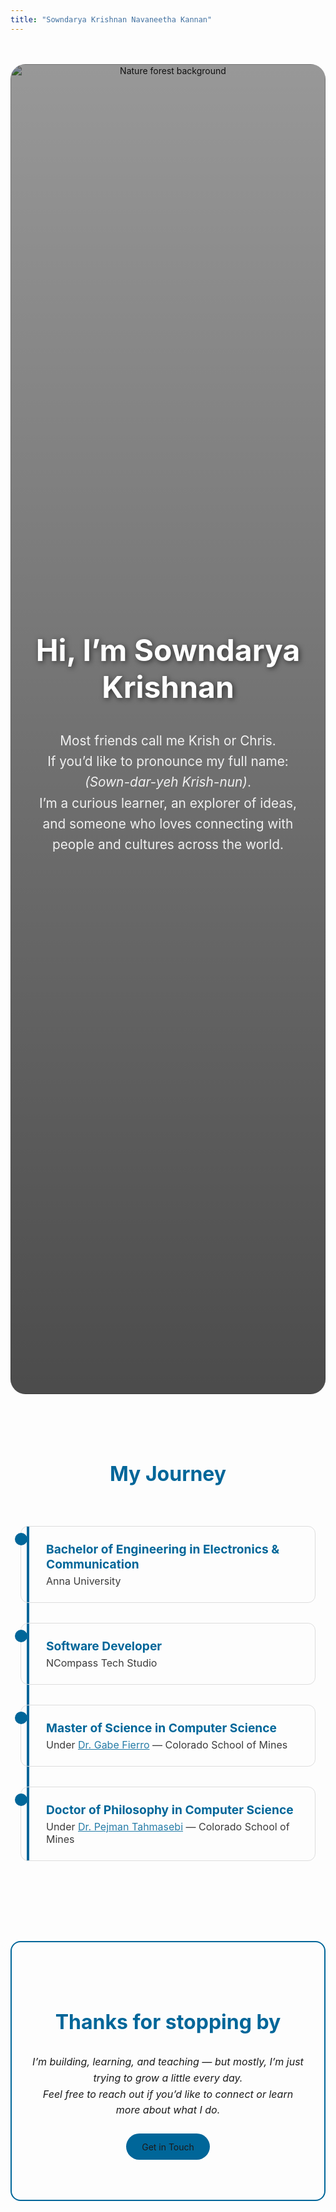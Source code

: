 ```yaml
---
title: "Sowndarya Krishnan Navaneetha Kannan"
---
```


<style>
  :root {
    --primary: var(--primary-color, #006699);
    --text: var(--primary-color, #292929);
    --bg: var(--secondary-color, #ffffff);
  }

  /* Hero */
  .hero {
    position: relative;
    height: 65vh; /* smaller by default */
    display: flex;
    align-items: center;
    justify-content: center;
    text-align: center;
    overflow: hidden;
  }

  .hero img {
    position: absolute;
    inset: 0;
    width: 100%;
    height: 100%;
    object-fit: cover;
    border-radius: 24px;
    z-index: 0;
  }

  .hero::after {
    content: "";
    position: absolute;
    inset: 0;
    background: linear-gradient(to bottom, rgba(0,0,0,0.4), rgba(0,0,0,0.7));
    border-radius: 24px;
    z-index: 1;
  }

  .hero-content {
    position: relative;
    z-index: 2;
    max-width: 800px;
    padding: 0 1rem;
    color: #fff;
  }

  .hero h1 {
    font-size: clamp(2rem, 5vw, 3rem);
    font-weight: bold;
    color: #ffffff;
    text-shadow: 2px 2px 8px rgba(0,0,0,0.6);
  }

  .hero p {
    margin-top: 1rem;
    font-size: clamp(1rem, 2.5vw, 1.3rem);
    line-height: 1.6;
    color: rgba(255,255,255,0.9);
  }

  /* Sections */
  section {
    padding: 4rem 1rem;
  }
  section:first-of-type {
    margin-top: 3rem; /* breathing space after hero */
  }
  section h2 {
    text-align: center;
    font-size: clamp(1.5rem, 4vw, 2rem);
    margin-bottom: 2rem;
    color: var(--primary);
  }

  /* Timeline */
  .timeline {
    position: relative;
    max-width: 900px;
    margin: 4rem auto;
  }
  .timeline::before {
    content: "";
    position: absolute;
    left: 50%;
    top: 0;
    bottom: 0;
    width: 4px;
    background: var(--primary);
    transform: translateX(-50%);
  }
  .timeline-item {
    position: relative;
    width: 50%;
    padding: 1rem 2rem;
    box-sizing: border-box;
    background: var(--secondary-color);
    color: var(--primary-color);
    border-radius: 12px;
    margin-bottom: 2rem;
    border: 1px solid #ddd;
  }
  .timeline-item h3 {
    margin: 0;
    font-size: clamp(1rem, 2.5vw, 1.2rem);
    font-weight: bold;
    color: var(--primary);
  }
  .timeline-item h4 {
    margin: 0.3rem 0 0;
    font-size: clamp(0.9rem, 2vw, 1rem);
    font-weight: normal;
    opacity: 0.85;
  }
  .timeline-item a {
    color: var(--primary);
    text-decoration: underline;
  }

  /* alternating layout */
  .timeline-item.left {
    left: 0;
    text-align: right;
  }
  .timeline-item.right {
    left: 50%;
    text-align: left;
  }

  .timeline-item::before {
    position: absolute;
    top: 10px;
    width: 20px;
    height: 20px;
    border-radius: 50%;
    background: var(--primary);
    content: "";
    z-index: 1;
  }
  .timeline-item.left::before {
    right: -10px;
  }
  .timeline-item.right::before {
    left: -10px;
  }

  /* Closing */
  .closing {
    background: var(--secondary-color);
    color: var(--primary-color);
    text-align: center;
    padding: 4rem 2rem;
    border: 2px solid var(--primary);
    border-radius: 16px;
    max-width: 900px;
    margin: 0 auto 4rem auto;
  }
  .closing h2 {
    color: var(--primary);
  }
  .closing p {
    max-width: 700px;
    margin: 1rem auto 0;
    line-height: 1.6;
    font-size: clamp(0.95rem, 2.5vw, 1rem);
    font-style: italic;
  }
  .closing a.button {
    display: inline-block;
    margin-top: 1.5rem;
    padding: 0.8rem 1.6rem;
    border-radius: 999px;
    background: var(--primary);
    color: var(--secondary-color);
    text-decoration: none;
  }

  /* Responsive adjustments */
  @media (max-width: 992px) {
    .hero { height: 50vh; }
    .timeline::before { left: 12px; }
    .timeline-item {
      width: 100%;
      padding: 1.5rem 2rem 1.5rem 2.5rem;
      text-align: left !important;
    }
    .timeline-item.left,
    .timeline-item.right { left: 0; }
    .timeline-item::before { left: -10px; right: auto; }
  }

  @media (max-width: 600px) {
    .hero { height: 40vh; }
  }
</style>

<!-- Hero Section -->
<section class="hero">
  <img src="/images/aboutme.jpeg" alt="Nature forest background" />
  <div class="hero-content">
    <h1>Hi, I’m Sowndarya Krishnan</h1>
    <p>
      Most friends call me Krish or Chris.<br/>
      If you’d like to pronounce my full name: <em>(Sown-dar-yeh Krish-nun)</em>.<br/>
      I’m a curious learner, an explorer of ideas, and someone who loves connecting with people and cultures across the world.
    </p>
  </div>
</section>

<!-- Timeline Section -->
<section>
  <h2>My Journey</h2>
  <div class="timeline">
    <div class="timeline-item left">
      <h3>Bachelor of Engineering in Electronics & Communication</h3>
      <h4>Anna University</h4>
    </div>
    <div class="timeline-item right">
      <h3>Software Developer</h3>
      <h4>NCompass Tech Studio</h4>
    </div>
    <div class="timeline-item left">
      <h3>Master of Science in Computer Science</h3>
      <h4>Under <a href="https://gtf.fyi/" target="_blank">Dr. Gabe Fierro</a> — Colorado School of Mines</h4>
    </div>
    <div class="timeline-item right">
      <h3>Doctor of Philosophy in Computer Science</h3>
      <h4>Under <a href="https://petroleum.mines.edu/project/tahmasebi-pejman/" target="_blank">Dr. Pejman Tahmasebi</a> — Colorado School of Mines</h4>
    </div>
  </div>
</section>

<!-- Closing Section -->
<section class="closing">
  <h2>Thanks for stopping by</h2>
  <p>
    I’m building, learning, and teaching — but mostly, I’m just trying to grow a little every day.<br/>
    Feel free to reach out if you’d like to connect or learn more about what I do.
  </p>
  <a href="/connect" class="button">Get in Touch</a>
</section>
